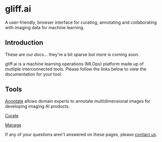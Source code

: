 # gliff.ai

A user-friendly, browser interface for curating, annotating and collaborating with imaging data for machine learning.

## Introduction

These are our docs... they're a bit sparse but more is coming soon.

gliff.ai is a machine learning operations (MLOps) platform made up of mutliple interconnected tools. Please follow the links below to view the documentation for your tool.

## Tools

[Annotate](https://docs.gliff.app/annotate) allows domain experts to annotate multidimensional images for developing imaging AI products.

[Curate]()

[Manage]()

If any of your questions aren't answered on these pages, please [contact us](https://gliff.ai/contact).
